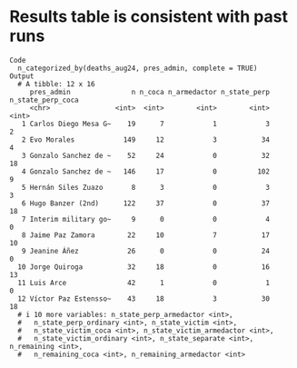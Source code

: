 # Results table is consistent with past runs

    Code
      n_categorized_by(deaths_aug24, pres_admin, complete = TRUE)
    Output
      # A tibble: 12 x 16
         pres_admin               n n_coca n_armedactor n_state_perp n_state_perp_coca
         <chr>                <int>  <int>        <int>        <int>             <int>
       1 Carlos Diego Mesa G~    19      7            1            3                 2
       2 Evo Morales            149     12            3           34                 4
       3 Gonzalo Sanchez de ~    52     24            0           32                18
       4 Gonzalo Sanchez de ~   146     17            0          102                 9
       5 Hernán Siles Zuazo       8      3            0            3                 3
       6 Hugo Banzer (2nd)      122     37            0           37                18
       7 Interim military go~     9      0            0            4                 0
       8 Jaime Paz Zamora        22     10            7           17                10
       9 Jeanine Áñez            26      0            0           24                 0
      10 Jorge Quiroga           32     18            0           16                13
      11 Luis Arce               42      1            0            1                 0
      12 Víctor Paz Estensso~    43     18            3           30                18
      # i 10 more variables: n_state_perp_armedactor <int>,
      #   n_state_perp_ordinary <int>, n_state_victim <int>,
      #   n_state_victim_coca <int>, n_state_victim_armedactor <int>,
      #   n_state_victim_ordinary <int>, n_state_separate <int>, n_remaining <int>,
      #   n_remaining_coca <int>, n_remaining_armedactor <int>


